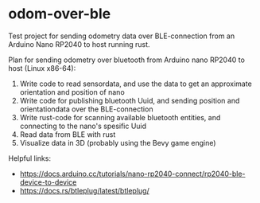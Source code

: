 # odom-over-ble
Test project for sending odometry data over BLE-connection from an Arduino Nano RP2040 to host running rust.

Plan for sending odometry over bluetooth from Arduino nano RP2040 to host (Linux x86-64):

1. Write code to read sensordata, and use the data to get an approximate orientation and position of nano
2. Write code for publishing bluetooth Uuid, and sending position and orientationdata over the BLE-connection
3. Write rust-code for scanning available bluetooth entities, and connecting to the nano's spesific Uuid
4. Read data from BLE with rust
5. Visualize data in 3D (probably using the Bevy game engine)

Helpful links: 
- https://docs.arduino.cc/tutorials/nano-rp2040-connect/rp2040-ble-device-to-device
- https://docs.rs/btleplug/latest/btleplug/
